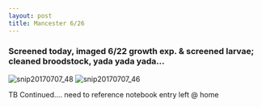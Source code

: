 ```yaml
---
layout: post
title: Mancester 6/26
---
```


### Screened today, imaged 6/22 growth exp. & screened larvae; cleaned broodstock, yada yada yada...

![snip20170707_48](https://user-images.githubusercontent.com/17264765/27980434-79d1d1ea-6333-11e7-8c35-bf04684e528d.png)
![snip20170707_46](https://user-images.githubusercontent.com/17264765/27980433-79d01ac6-6333-11e7-8c2c-1a7b3af70e77.png)

TB Continued.... need to reference notebook entry left @ home
